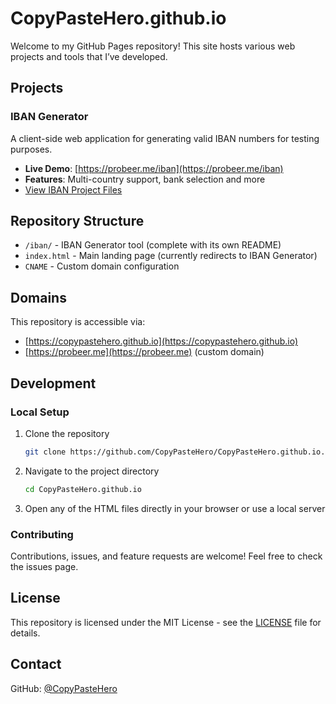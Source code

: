 # CopyPasteHero.github.io

Welcome to my GitHub Pages repository! This site hosts various web projects and tools that I’ve developed.

## Projects

### IBAN Generator
A client-side web application for generating valid IBAN numbers for testing purposes.
- **Live Demo**: [https://probeer.me/iban](https://probeer.me/iban)
- **Features**: Multi-country support, bank selection and more
- [View IBAN Project Files](./iban)

## Repository Structure

- `/iban/` - IBAN Generator tool (complete with its own README)
- `index.html` - Main landing page (currently redirects to IBAN Generator)
- `CNAME` - Custom domain configuration

## Domains

This repository is accessible via:
- [https://copypastehero.github.io](https://copypastehero.github.io)
- [https://probeer.me](https://probeer.me) (custom domain)

## Development

### Local Setup
1. Clone the repository
   ```bash
   git clone https://github.com/CopyPasteHero/CopyPasteHero.github.io.git
   ```
2. Navigate to the project directory
   ```bash
   cd CopyPasteHero.github.io
   ```
3. Open any of the HTML files directly in your browser or use a local server

### Contributing
Contributions, issues, and feature requests are welcome! Feel free to check the issues page.

## License
This repository is licensed under the MIT License - see the [LICENSE](./LICENSE) file for details.

## Contact
GitHub: [@CopyPasteHero](https://github.com/CopyPasteHero)